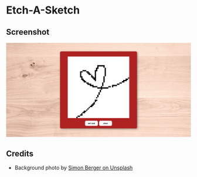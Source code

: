 # **Etch-A-Sketch**
## **Screenshot**
![](preview.png)
## **Credits**
- Background photo by [Simon Berger on Unsplash](https://unsplash.com/s/photos/tabletop?utm_source=unsplash&utm_medium=referral&utm_content=creditCopyText)